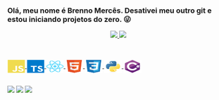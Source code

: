 ### Olá, meu nome é Brenno Mercês. Desativei meu outro git e estou iniciando projetos do zero. 😜

<div align="center">
  <a href="https://github.com/brennomeerces">
  <img height="180em" src="https://github-readme-stats.vercel.app/api?username=brennomeerces&show_icons=true&theme=dark&include_all_commits=true&count_private=true"/>
  <img height="180em" src="https://github-readme-stats.vercel.app/api/top-langs/?username=brennomeerces&layout=compact&langs_count=7&theme=dark"/>
</div>
  
 ## 
  
  <div style="display: inline_block"><br>
  <img align="center" alt="Mercês-Js" height="30" width="40" src="https://raw.githubusercontent.com/devicons/devicon/master/icons/javascript/javascript-plain.svg">
  <img align="center" alt="Mercês-Ts" height="30" width="40" src="https://raw.githubusercontent.com/devicons/devicon/master/icons/typescript/typescript-plain.svg">
  <img align="center" alt="Mercês-React" height="30" width="40" src="https://raw.githubusercontent.com/devicons/devicon/master/icons/react/react-original.svg">
  <img align="center" alt="Mercês-HTML" height="30" width="40" src="https://raw.githubusercontent.com/devicons/devicon/master/icons/html5/html5-original.svg">
  <img align="center" alt="Mercês-CSS" height="30" width="40" src="https://raw.githubusercontent.com/devicons/devicon/master/icons/css3/css3-original.svg">
  <img align="center" alt="Mercês-Python" height="30" width="40" src="https://raw.githubusercontent.com/devicons/devicon/master/icons/python/python-original.svg">
  <img align="center" alt="Mercês-Csharp" height="30" width="40" src="https://raw.githubusercontent.com/devicons/devicon/master/icons/csharp/csharp-original.svg">
  </div>
  
  ##
  
  <div> 
  <a href="https://www.instagram.com/brennomeerces/" target="_blank"><img src="https://img.shields.io/badge/-Instagram-%23333?style=for-the-badge&logo=instagram&logoColor=blueviolet" target="_blank"></a>
  <a href="mailto:brennomeerces@gmail.com"><img src="https://img.shields.io/badge/-Gmail-%23333?style=for-the-badge&logo=gmail&logoColor=blueviolet" target="_blank"></a>
  <a href="https://www.linkedin.com/in/brenno-mercees/" target="_blank"><img src="https://img.shields.io/badge/linkedin-%23333.svg?&style=for-the-badge&logo=linkedin&logoColor=blueviolet" target="_blank"></a>
</div>
